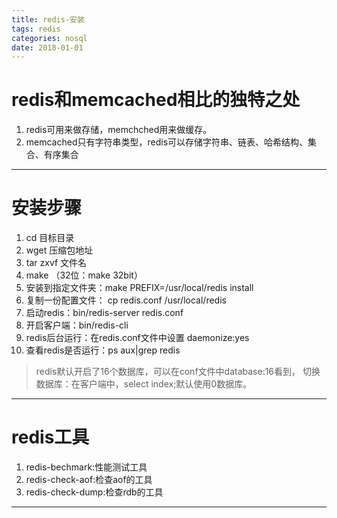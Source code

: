 ```yaml
---
title: redis-安装
tags: redis
categories: nosql
date: 2018-01-01
---
```


# redis和memcached相比的独特之处
1. redis可用来做存储，memchched用来做缓存。
2. memcached只有字符串类型，redis可以存储字符串、链表、哈希结构、集合、有序集合

---
# 安装步骤
1. cd 目标目录
2. wget 压缩包地址
3. tar zxvf 文件名
4. make （32位：make 32bit）
5. 安装到指定文件夹：make PREFIX=/usr/local/redis install
6. 复制一份配置文件： cp redis.conf /usr/local/redis
7. 启动redis：bin/redis-server redis.conf
8. 开启客户端：bin/redis-cli
9. redis后台运行：在redis.conf文件中设置
    daemonize:yes
10. 查看redis是否运行：ps aux|grep redis
<!--more-->
> redis默认开启了16个数据库，可以在conf文件中database:16看到，
> 切换数据库：在客户端中，select index;默认使用0数据库。

---

# redis工具
1. redis-bechmark:性能测试工具
2. redis-check-aof:检查aof的工具
3. redis-check-dump:检查rdb的工具

---
<!--end-->
